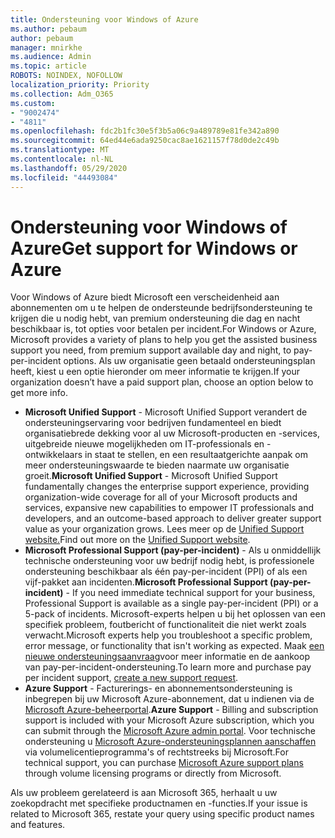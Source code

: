 ```yaml
---
title: Ondersteuning voor Windows of Azure
ms.author: pebaum
author: pebaum
manager: mnirkhe
ms.audience: Admin
ms.topic: article
ROBOTS: NOINDEX, NOFOLLOW
localization_priority: Priority
ms.collection: Adm_O365
ms.custom:
- "9002474"
- "4811"
ms.openlocfilehash: fdc2b1fc30e5f3b5a06c9a489789e81fe342a890
ms.sourcegitcommit: 64ed44e6ada9250cac8ae1621157f78d0de2c49b
ms.translationtype: MT
ms.contentlocale: nl-NL
ms.lasthandoff: 05/29/2020
ms.locfileid: "44493084"
---
```

# <a name="get-support-for-windows-or-azure"></a><span data-ttu-id="4aee7-102">Ondersteuning voor Windows of Azure</span><span class="sxs-lookup"><span data-stu-id="4aee7-102">Get support for Windows or Azure</span></span>

<span data-ttu-id="4aee7-103">Voor Windows of Azure biedt Microsoft een verscheidenheid aan abonnementen om u te helpen de ondersteunde bedrijfsondersteuning te krijgen die u nodig hebt, van premium ondersteuning die dag en nacht beschikbaar is, tot opties voor betalen per incident.</span><span class="sxs-lookup"><span data-stu-id="4aee7-103">For Windows or Azure, Microsoft provides a variety of plans to help you get the assisted business support you need, from premium support available day and night, to pay-per-incident options.</span></span> <span data-ttu-id="4aee7-104">Als uw organisatie geen betaald ondersteuningsplan heeft, kiest u een optie hieronder om meer informatie te krijgen.</span><span class="sxs-lookup"><span data-stu-id="4aee7-104">If your organization doesn’t have a paid support plan, choose an option below to get more info.</span></span>

- <span data-ttu-id="4aee7-105">**Microsoft Unified Support** - Microsoft Unified Support verandert de ondersteuningservaring voor bedrijven fundamenteel en biedt organisatiebrede dekking voor al uw Microsoft-producten en -services, uitgebreide nieuwe mogelijkheden om IT-professionals en -ontwikkelaars in staat te stellen, en een resultaatgerichte aanpak om meer ondersteuningswaarde te bieden naarmate uw organisatie groeit.</span><span class="sxs-lookup"><span data-stu-id="4aee7-105">**Microsoft Unified Support** - Microsoft Unified Support fundamentally changes the enterprise support experience, providing organization-wide coverage for all of your Microsoft products and services, expansive new capabilities to empower IT professionals and developers, and an outcome-based approach to deliver greater support value as your organization grows.</span></span> <span data-ttu-id="4aee7-106">Lees meer op de [Unified Support website.](https://aka.ms/unified-support)</span><span class="sxs-lookup"><span data-stu-id="4aee7-106">Find out more on the [Unified Support website](https://aka.ms/unified-support).</span></span>
- <span data-ttu-id="4aee7-107">**Microsoft Professional Support (pay-per-incident)** - Als u onmiddellijk technische ondersteuning voor uw bedrijf nodig hebt, is professionele ondersteuning beschikbaar als één pay-per-incident (PPI) of als een vijf-pakket aan incidenten.</span><span class="sxs-lookup"><span data-stu-id="4aee7-107">**Microsoft Professional Support (pay-per-incident)** - If you need immediate technical support for your business, Professional Support is available as a single pay-per-incident (PPI) or a 5-pack of incidents.</span></span> <span data-ttu-id="4aee7-108">Microsoft-experts helpen u bij het oplossen van een specifiek probleem, foutbericht of functionaliteit die niet werkt zoals verwacht.</span><span class="sxs-lookup"><span data-stu-id="4aee7-108">Microsoft experts help you troubleshoot a specific problem, error message, or functionality that isn't working as expected.</span></span> <span data-ttu-id="4aee7-109">Maak [een nieuwe ondersteuningsaanvraag](https://support.microsoft.com/supportforbusiness/productselection)voor meer informatie en de aankoop van pay-per-incident-ondersteuning.</span><span class="sxs-lookup"><span data-stu-id="4aee7-109">To learn more and purchase pay per incident support, [create a new support request](https://support.microsoft.com/supportforbusiness/productselection).</span></span>
- <span data-ttu-id="4aee7-110">**Azure Support** - Facturerings- en abonnementsondersteuning is inbegrepen bij uw Microsoft Azure-abonnement, dat u indienen via de [Microsoft Azure-beheerportal](https://portal.azure.com/).</span><span class="sxs-lookup"><span data-stu-id="4aee7-110">**Azure Support** - Billing and subscription support is included with your Microsoft Azure subscription, which you can submit through the [Microsoft Azure admin portal](https://portal.azure.com/).</span></span> <span data-ttu-id="4aee7-111">Voor technische ondersteuning u [Microsoft Azure-ondersteuningsplannen aanschaffen](https://azure.microsoft.com/support/plans/) via volumelicentieprogramma's of rechtstreeks bij Microsoft.</span><span class="sxs-lookup"><span data-stu-id="4aee7-111">For technical support, you can purchase [Microsoft Azure support plans](https://azure.microsoft.com/support/plans/) through volume licensing programs or directly from Microsoft.</span></span>

<span data-ttu-id="4aee7-112">Als uw probleem gerelateerd is aan Microsoft 365, herhaalt u uw zoekopdracht met specifieke productnamen en -functies.</span><span class="sxs-lookup"><span data-stu-id="4aee7-112">If your issue is related to Microsoft 365, restate your query using specific product names and features.</span></span>
